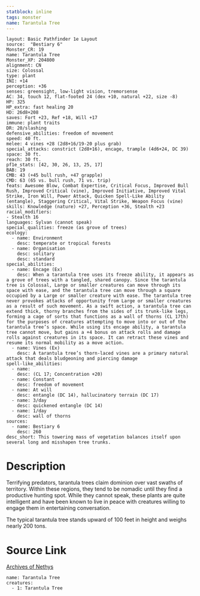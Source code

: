 ```yaml
---
statblock: inline
tags: monster
name: Tarantula Tree
---
```

```statblock
layout: Basic Pathfinder 1e Layout
source:  "Bestiary 6"
Monster_CR: 19
name: Tarantula Tree
Monster_XP: 204800
alignment: CN
size: Colossal
type: plant
INI: +14
perception: +36
senses: greensight, low-light vision, tremorsense
AC: 34, touch 12, flat-footed 24 (dex +10, natural +22, size -8)
HP: 325
HP_extra: fast healing 20
HD: 26d8+208
saves: Fort +23, Ref +18, Will +17
immune: plant traits
DR: 20/slashing
defensive_abilities: freedom of movement
speed: 40 ft.
melee: 4 vines +28 (2d8+16/19-20 plus grab)
special_attacks: constrict (2d8+16), encage, trample (4d6+24, DC 39)
space: 30 ft.
reach: 30 ft.
pf1e_stats: [42, 30, 26, 13, 25, 17]
BAB: 19
CMB: 43 (+45 bull rush, +47 grapple)
CMD: 63 (65 vs. bull rush, 71 vs. trip)
feats: Awesome Blow, Combat Expertise, Critical Focus, Improved Bull Rush, Improved Critical (vine), Improved Initiative, Improved Vital Strike, Iron Will, Power Attack, Quicken Spell-Like Ability (entangle), Staggering Critical, Vital Strike, Weapon Focus (vine)
skills: Knowledge (nature) +27, Perception +36, Stealth +23
racial_modifiers:
- Stealth 16
languages: Sylvan (cannot speak)
special_qualities: freeze (as grove of trees)
ecology:
  - name: Environment
    desc: temperate or tropical forests
  - name: Organisation
    desc: solitary
    desc: standard
special_abilities:
  - name: Encage (Ex)
    desc: When a tarantula tree uses its freeze ability, it appears as a grove of trees with a tangled, shared canopy. Since the tarantula tree is Colossal, Large or smaller creatures can move through its space with ease, and the tarantula tree can move through a square occupied by a Large or smaller creature with ease. The tarantula tree never provokes attacks of opportunity from Large or smaller creatures as a result of such movement. As a swift action, a tarantula tree can extend thick, thorny branches from the sides of its trunk-like legs, forming a cage of sorts that functions as a wall of thorns (CL 17th) for the purposes of creatures attempting to move into or out of the tarantula tree’s space. While using its encage ability, a tarantula tree cannot move, but gains a +4 bonus on attack rolls and damage rolls against creatures in its space. It can retract these vines and resume its normal mobility as a move action.
  - name: Vines (Ex)
    desc: A tarantula tree’s thorn-laced vines are a primary natural attack that deals bludgeoning and piercing damage
spell-like_abilities:
  - name:
    desc: (CL 17; Concentration +20)
  - name: Constant
    desc: freedom of movement
  - name: At will
    desc: entangle (DC 14), hallucinatory terrain (DC 17)
  - name: 3/day
    desc: quickened entangle (DC 14)
  - name: 1/day
    desc: wall of thorns
sources:
  - name: Bestiary 6
    desc: 260
desc_short: This towering mass of vegetation balances itself upon several long and misshapen tree trunks.
```
# Description
Terrifying predators, tarantula trees claim dominion over vast swaths of territory. Within these regions, they tend to be nomadic until they find a productive hunting spot. While they cannot speak, these plants are quite intelligent and have been known to live in peace with creatures willing to engage them in entertaining conversation. 

The typical tarantula tree stands upward of 100 feet in height and weighs nearly 200 tons.
# Source Link
[Archives of Nethys](https://aonprd.com/MonsterDisplay.aspx?ItemName=Tarantula%20Tree)
```encounter-table
name: Tarantula Tree
creatures:
  - 1: Tarantula Tree
```
